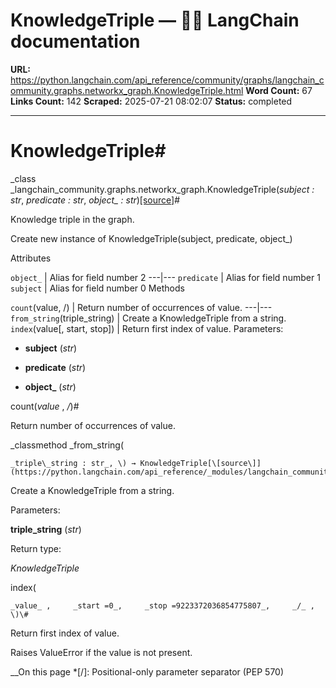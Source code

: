# KnowledgeTriple — 🦜🔗 LangChain  documentation

**URL:** https://python.langchain.com/api_reference/community/graphs/langchain_community.graphs.networkx_graph.KnowledgeTriple.html
**Word Count:** 67
**Links Count:** 142
**Scraped:** 2025-07-21 08:02:07
**Status:** completed

---

# KnowledgeTriple\#

_class _langchain\_community.graphs.networkx\_graph.KnowledgeTriple\(_subject : str_, _predicate : str_, _object\_ : str_\)[\[source\]](https://python.langchain.com/api_reference/_modules/langchain_community/graphs/networkx_graph.html#KnowledgeTriple)\#     

Knowledge triple in the graph.

Create new instance of KnowledgeTriple\(subject, predicate, object\_\)

Attributes

`object_` | Alias for field number 2   ---|---   `predicate` | Alias for field number 1   `subject` | Alias for field number 0      Methods

`count`\(value, /\) | Return number of occurrences of value.   ---|---   `from_string`\(triple\_string\) | Create a KnowledgeTriple from a string.   `index`\(value\[, start, stop\]\) | Return first index of value.      Parameters:     

  * **subject** \(_str_\)

  * **predicate** \(_str_\)

  * **object\_** \(_str_\)

count\(_value_ , _/_\)\#     

Return number of occurrences of value.

_classmethod _from\_string\(

    _triple\_string : str_, \) → KnowledgeTriple[\[source\]](https://python.langchain.com/api_reference/_modules/langchain_community/graphs/networkx_graph.html#KnowledgeTriple.from_string)\#     

Create a KnowledgeTriple from a string.

Parameters:     

**triple\_string** \(_str_\)

Return type:     

_KnowledgeTriple_

index\(

    _value_ ,     _start =0_,     _stop =9223372036854775807_,     _/_ , \)\#     

Return first index of value.

Raises ValueError if the value is not present.

__On this page   *[/]: Positional-only parameter separator (PEP 570)